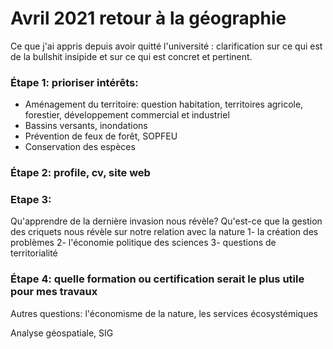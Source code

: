 # Avril 2021 retour à la géographie

Ce que j'ai appris depuis avoir quitté l'université : clarification sur ce qui est de la bullshit insipide et sur ce qui est concret et pertinent. 

### Étape 1: prioriser intérêts: 
- Aménagement du territoire: question habitation, territoires agricole, forestier, développement commercial et industriel
- Bassins versants, inondations
- Prévention de feux de forêt, SOPFEU
- Conservation des espèces

### Étape 2: profile, cv, site web

### Etape 3:
Qu'apprendre de la dernière invasion nous révèle?
Qu'est-ce que la gestion des criquets nous révèle sur notre relation avec la nature
1- la création des problèmes
2- l'économie politique des sciences
3- questions de territorialité

### Étape 4: quelle formation ou certification serait le plus utile pour mes travaux

Autres questions:
 l'économisme de la nature, les services écosystémiques

Analyse géospatiale, SIG

